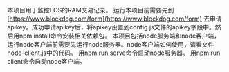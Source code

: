 本项目用于监控EOS的RAM交易记录。
运行本项目前需要先到 [https://www.blockdog.com/form](https://www.blockdog.com/form) 去申请apikey。成功申请apikey后，将apikey设置到config.js文件的apikey字段中。然后用npm install命令安装相关依赖包。
本项目包括node服务端和node客户端，运行node客户端前需要先运行node服务器。node客户端如何使用，请看文件node-client.js中的代码。
用npm run serve命令启动node服务器。
用npm run client命令启动node客户端。
